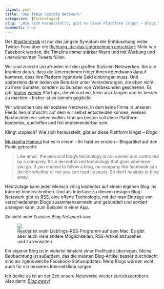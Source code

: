 ```yaml
---
layout: post
title: 'Das freie Soziale Netzwerk'
categories: [Technologie]
slug: '„Wie sich herausstellt, gibt es diese Plattform längst – Blogs.“'
comments: true
---
```


Der [#twitterstreik](https://twitter.com/hashtag/twitterstreik) ist nur das jüngste Symptom der Enttäuschung vieler Twitter-Fans über die [Richtung, die das Unternehmen einschlägt](https://support.twitter.com/articles/495848-was-ist-eine-twitter-timeline#): Mehr wie Facebook werden, die Timeline immer stärker filtern und mit Werbung und unerwünschten Tweets füllen.

Wir sind zurecht unzufrieden mit den großen Sozialen Netzwerken. Sie alle kranken daran, dass die Unternehmen hinter ihnen irgendwann darauf kommen, dass ihre Platform irgendwie Geld einbringen muss. Und spätestens dann leiden die Benutzer unter Veränderungen, die eben nicht zu ihren Gunsten, sondern zu Gunsten von Werbekunden geschehen. Es gibt [immer](https://app.net) [wieder](https://ello.co/) Startups, die versuchen, klein anzufangen und es besser zu machen – bisher ist es keinem geglückt.

Wir wünschen uns ein soziales Netzwerk, in dem keine Firma in unseren Feeds herumpfuscht; auf dem wir selbst entscheiden können, wessen Nachrichten wir sehen wollen. Und am besten soll diese Plattform kostenlos, quelloffen und frei implementierbar sein. 

Klingt utopisch? Wie sich herausstellt, gibt es diese Plattform längst – *Blogs*. 

[Mustapha Hamoui](http://mustapha.me/2014/08/blogs-are-cool-again/) hat es in einem – ihr habt es erraten – Blogartikel auf den Punkt gebracht:

>Like email, the personal blog’s technology is not owned and controlled by a company. It’s a decentralized technology that goes whenever you go. If you choose to follow a blog, no company like facebook can decide whether or not you can read its posts. So don’t hesitate to blog away.

Heutzutage kann jeder Mensch völlig kostenlos auf einem eigenen Blog ins Internet hineinschreiben. Und als Interface zu diesem riesigen Blog-Netzwerk gibt es [RSS](http://de.wikipedia.org/wiki/RSS), eine offene Technologie, mit der man Einträge von verschiedensten Blogs zusammensammeln und gebündelt und sortiert anzeigen kann, zum Beispiel in einer App.

So sieht mein Soziales Blog-Netzwerk aus:

<figure><img src='https://www.dropbox.com/s/4ak3z0kk97wrh07/reeder.jpg?dl=1' /><figcaption><a href="http://reederapp.com/">Reeder</a> ist mein Lieblings-RSS-Programm auf dem Mac. Es gibt aber auch viele andere Möglichkeiten, RSS-Artikel anzusehen und zu verwalten.</figcaption></figure>

Ein eigener Blog ist in vielerlei hinsicht einer Profilseite überlegen. Meine Beobachtung ist außerdem, das die meisten Blog-Artikel besser durchdacht sind als irgendwelche Facebook-Statusupdates. Mehr Blogs würden wohl auch für ein besseres Internetklima sorgen.

Ich denke es ist an der Zeit unsere Netzwerke wieder zurückzuerobern. Also dann: *[Blog away](https://de.wordpress.com)*!
